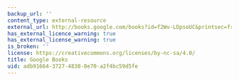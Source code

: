 ```yaml
---
backup_url: ''
content_type: external-resource
external_url: http://books.google.com/books?id=f2Wv-LDpsoUC&printsec=frontcover
has_external_licence_warning: true
has_external_license_warning: true
is_broken: ''
license: https://creativecommons.org/licenses/by-nc-sa/4.0/
title: Google Books
uid: adb91664-3727-4838-8e70-a2f4bc59d5fe
---
```

